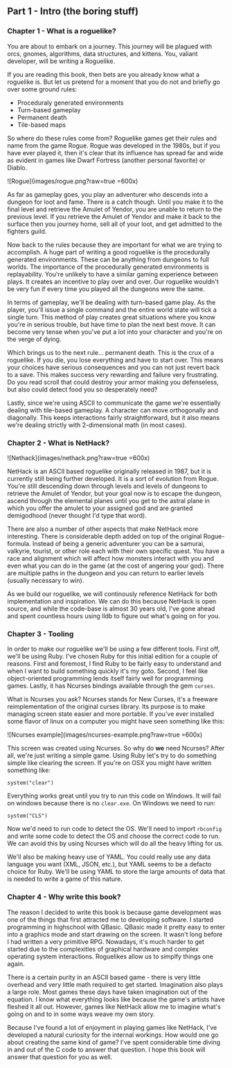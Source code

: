 ## Part 1 - Intro (the boring stuff)

### Chapter 1 - What is a roguelike?

You are about to embark on a journey. This journey will be plagued with orcs, gnomes, algorithms, data structures, and kittens. You, valiant developer, will be writing a Roguelike.

If you are reading this book, then bets are you already know what a roguelike is. But let us pretend for a moment that you do not and briefly go over some ground rules:

* Proceduraly generated environments
* Turn-based gameplay
* Permanent death
* Tile-based maps

So where do these rules come from? Roguelike games get their rules and name from the game Rogue. Rogue was developed in the 1980s, but if you have ever played it, then it's clear that its influence has spread far and wide as evident in games like Dwarf Fortress (another personal favorite) or Diablo.

![Rogue](images/rogue.png?raw=true =600x)

As far as gameplay goes, you play an adventurer who descends into a dungeon for loot and fame. There is a catch though. Until you make it to the final level and retrieve the Amulet of Yendor, you are unable to return to the previous level. If you retrieve the Amulet of Yendor and make it back to the surface then you journey home, sell all of your loot, and get admitted to the fighters guild.

Now back to the rules because they are important for what we are trying to accomplish. A huge part of writing a good roguelike is the procedurally generated environments. These can be anything from dungeons to full worlds. The importance of the procedurally generated environments is replayability. You're unlikely to have a similar gaming experience between plays. It creates an incentive to play over and over. Our roguelike wouldn't be very fun if every time you played all the dungeons were the same.

In terms of gameplay, we'll be dealing with turn-based game play. As the player, you'll issue a single command and the entire world state will tick a single turn. This method of play creates great situations where you know you're in serious trouble, but have time to plan the next best move. It can become very tense when you've put a lot into your character and you're on the verge of dying.

Which brings us to the next rule... permanent death. This is the crux of a roguelike. If you die, you lose everything and have to start over. This means your choices have serious consequences and you can not just revert back to a save. This makes success very rewarding and failure very frustrating. Do you read scroll that could destroy your armor making you defenseless, but also could detect food you so desperately need?

Lastly, since we're using ASCII to communicate the game we're essentially dealing with tile-based gameplay. A character can move orthogonally and diagonally. This keeps interactions fairly straightforward, but it also means we're dealing strictly with 2-dimensional math (in most cases).

### Chapter 2 - What is NetHack?

![Nethack](images/nethack.png?raw=true =600x)

NetHack is an ASCII based roguelike originally released in 1987, but it is currently still being further developed. It is a sort of evolution from Rogue. You're still descending down through levels and levels of dungeons to retrieve the Amulet of Yendor, but your goal now is to escape the dungeon, ascend through the elemental planes until you get to the astral plane in which you offer the amulet to your assigned god and are granted demigodhood (never thought I'd type that word).

There are also a number of other aspects that make NetHack more interesting. There is considerable depth added on top of the original Rogue-formula. Instead of being a generic adventurer you can be a samurai, valkyrie, tourist, or other role each with their own specific quest. You have a race and alignment which will affect how monsters interact with you and even what you can do in the game (at the cost of angering your god). There are multiple paths in the dungeon and you can return to earlier levels (usually necessary to win).

As we build our roguelike, we will continously reference NetHack for both implementation and inspiration. We can do this because NetHack is open source, and while the code-base is almost 30 years old, I've gone ahead and spent countless hours using lldb to figure out what's going on for you.

### Chapter 3 - Tooling

In order to make our roguelike we'll be using a few different tools. First off, we'll be using Ruby. I've chosen Ruby for this initial edition for a couple of reasons. First and foremost, I find Ruby to be fairly easy to understand and when I want to build something quickly it's my goto. Second, I feel like object-oriented programming lends itself fairly well for programming games. Lastly, it has Ncurses bindings available through the gem `curses`.

What is Ncurses you ask? Ncurses stands for New Curses, it's a freeware reimplementation of the original curses library. Its purpose is to make managing screen state easier and more portable. If you've ever installed some flavor of linux on a computer you might have seen something like this:

![Ncurses example](images/ncurses-example.png?raw=true =600x)

This screen was created using Ncurses. So why do **we** need Ncurses? After all, we're just writing a simple game. Using Ruby let's try to do something simple like clearing the screen. If you're on OSX you might have written something like:


    system("clear")

Everything works great until you try to run this code on Windows. It will fail on windows because there is no `clear.exe`. On Windows we need to run:

    system("CLS")
    
Now we'd need to run code to detect the OS. We'll need to import `rbconfig` and write some code to detect the OS and choose the correct code to run. We can avoid this by using Ncurses which will do all the heavy lifting for us.

We'll also be making heavy use of YAML. You could really use any data language you want (XML, JSON, etc.), but YAML seems to be a defacto choice for Ruby. We'll be using YAML to store the large amounts of data that is needed to write a game of this nature.


### Chapter 4 - Why write this book?

The reason I decided to write this book is because game development was one of the things that first attracted me to developing software. I started programming in highschool with QBasic. QBasic made it pretty easy to enter into a graphics mode and start drawing on the screen. It wasn't long before I had written a very primitive RPG. Nowadays, it's much harder to get started due to the complexities of graphical hardware and complex operating system interactions. Roguelikes allow us to simplfy things one again.

There is a certain purity in an ASCII based game - there is very little overhead and very little math required to get started. Imagination also plays a large role. Most games these days have taken imagination out of the equation. I know what everything looks like because the game's artists have fleshed it all out. However, games like NetHack allow me to imagine what's going on and to in some ways weave my own story.

Because I've found a lot of enjoyment in playing games like NetHack, I've developed a natural curiosity for the internal workings. How would one go about creating the same kind of game? I've spent considerable time diving in and out of the C code to answer that question. I hope this book will answer that question for you as well.

